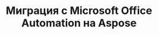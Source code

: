 ---
title: Миграция с Microsoft Office Automation на Aspose
type: docs
weight: 310
url: /ru/php-java/migration-from-microsoft-office-automation-to-aspose/
---